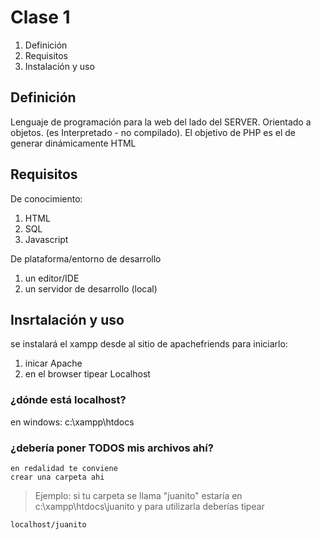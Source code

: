 # Clase 1

  1. Definición
  2. Requisitos
  3. Instalación y uso

## Definición

Lenguaje de programación para la web del lado del SERVER. Orientado a objetos.
(es Interpretado - no compilado).
El objetivo de PHP es el de generar dinámicamente HTML

## Requisitos

De conocimiento: 
  1. HTML
  2. SQL 
  3. Javascript


De plataforma/entorno de desarrollo
 
  1. un editor/IDE
  2. un servidor de desarrollo (local)


## Insrtalación y uso
 se instalará el xampp desde al sitio de apachefriends
  para iniciarlo: 
  1. inicar Apache
  2. en el browser tipear Localhost
  
### ¿dónde está localhost?

en windows: 
    c:\\xampp\htdocs
    
### ¿debería poner TODOS mis archivos ahí?

    en redalidad te conviene 
    crear una carpeta ahi 
    
>Ejemplo: si tu carpeta se llama "juanito"
>estaría en c:\\xampp\htdocs\juanito
>y para utilizarla deberías tipear

    localhost/juanito
    
    
    
